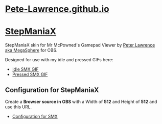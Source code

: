 # [Pete-Lawrence.github.io](https://pete-lawrence.github.io)
# [StepManiaX](https://pete-lawrence.github.io/smx)
StepManiaX skin for Mr McPowned's Gamepad Viewer by [Peter Lawrence aka MegaSphere](https://www.youtube.com/c/PeterLawrenceYT/videos) for OBS.

Designed for use with my idle and pressed GIFs here:
* [Idle SMX GIF](https://github.com/Pete-Lawrence/Peters-Noteskins/blob/main/SMX-gifs/smx-idle.gif)
* [Pressed SMX GIF](https://github.com/Pete-Lawrence/Peters-Noteskins/blob/main/SMX-gifs/pressed.gif)

## Configuration for StepManiaX
Create a **Browser source in OBS** with a Width of **512** and Height of **512** and use this URL.
* [Configuration for SMX](https://gamepadviewer.com/?p=1&css=https%3A%2F%2Fpete-lawrence.github.io%2Fsmx%2Fskin.css)
